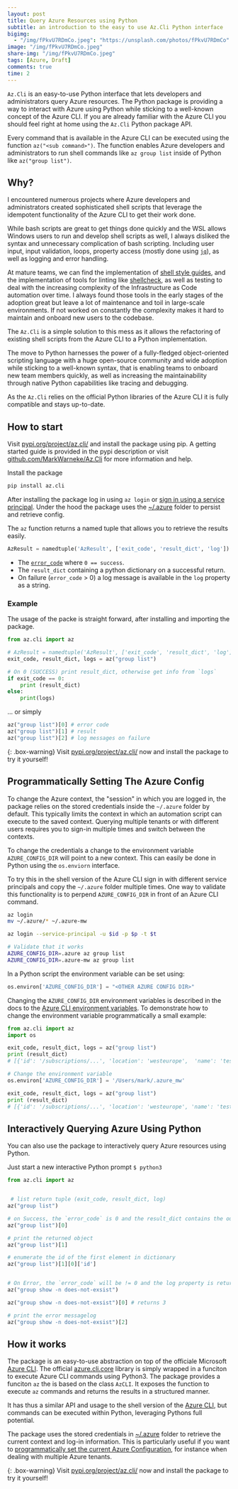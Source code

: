 ```yaml
---
layout: post
title: Query Azure Resources using Python
subtitle: an introduction to the easy to use Az.Cli Python interface
bigimg:
  - "/img/fPkvU7RDmCo.jpeg": "https://unsplash.com/photos/fPkvU7RDmCo"
image: "/img/fPkvU7RDmCo.jpeg"
share-img: "/img/fPkvU7RDmCo.jpeg"
tags: [Azure, Draft]
comments: true
time: 2
---
```



`Az.Cli` is an easy-to-use Python interface that lets developers and administrators query Azure resources.
The Python package is providing a way to interact with Azure using Python while sticking to a well-known concept of the Azure CLI.
If you are already familiar with the Azure CLI you should feel right at home using the `Az.Cli` Python package API.

Every command that is available in the Azure CLI can be executed using the function `az("<sub command>")`.
The function enables Azure developers and administrators to run shell commands like `az group list` inside of Python like `az("group list")`.

## Why?

I encountered numerous projects where Azure developers and administrators created sophisticated shell scripts that leverage the idempotent functionality of the Azure CLI to get their work done. 

While bash scripts are great to get things done quickly and the WSL allows Windows users to run and develop shell scripts as well, I always disliked the syntax and unnecessary complication of bash scripting. Including user input, input validation, loops, property access (mostly done using [`jq`](https://stedolan.github.io/jq/)), as well as logging and error handling.

At mature teams, we can find the implementation of [shell style guides](https://google.github.io/styleguide/shellguide.html), and the implementation of tools for linting like [shellcheck](https://github.com/koalaman/shellcheck), as well as testing to deal with the increasing complexity of the Infrastructure as Code automation over time. 
I always found those tools in the early stages of the adoption great but leave a lot of maintenance and toil in large-scale environments.
If not worked on constantly the complexity makes it hard to maintain and onboard new users to the codebase.

The `Az.Cli` is a simple solution to this mess as it allows the refactoring of existing shell scripts from the Azure CLI to a Python implementation.

The move to Python harnesses the power of a fully-fledged object-oriented scripting language with a huge open-source community and wide adoption while sticking to a well-known syntax, that is enabling teams to onboard new team members quickly, as well as increasing the maintainability through native Python capabilities like tracing and debugging.

As the `Az.Cli` relies on the official Python libraries of the Azure CLI it is fully compatible and stays up-to-date.

## How to start

Visit [pypi.org/project/az.cli/](https://pypi.org/project/az.cli/) and install the package using pip.
A getting started guide is provided in the pypi description or visit [github.com/MarkWarneke/Az.Cli](https://github.com/MarkWarneke/Az.Cli) for more information and help.

Install the package

```bash
pip install az.cli
```

After installing the package log in using `az login` or [sign in using a service principal](https://docs.microsoft.com/en-us/cli/azure/create-an-azure-service-principal-azure-cli?view=azure-cli-latest#sign-in-using-a-service-principalt).
Under the hood the package uses the [~/.azure](https://github.com/Azure/azure-cli/blob/dev/src/azure-cli-core/azure/cli/core/_environment.py) folder to persist and retrieve config.


The `az` function returns a named tuple that allows you to retrieve the results easily.

```python
AzResult = namedtuple('AzResult', ['exit_code', 'result_dict', 'log'])
```

- The [`error_code`](https://docs.python.org/2/library/sys.html#sys.exit) where `0 == success`.
- The `result_dict` containing a python dictionary on a successful return.
- On failure (`error_code` > 0) a log message is available in the `log` property as a string.

### Example

The usage of the packe is straight forward, after installing and importing the package.

```python
from az.cli import az

# AzResult = namedtuple('AzResult', ['exit_code', 'result_dict', 'log'])
exit_code, result_dict, logs = az("group list")

# On 0 (SUCCESS) print result_dict, otherwise get info from `logs`
if exit_code == 0:
    print (result_dict)
else:
    print(logs)
```

... or simply

```python
az("group list")[0] # error code
az("group list")[1] # result 
az("group list")[2] # log messages on failure 
```

{: .box-warning}
Visit [pypi.org/project/az.cli/](https://pypi.org/project/az.cli/) now and install the package to try it yourself!

## Programmatically Setting The Azure Config

To change the Azure context, the "session" in which you are logged in, the package relies on the stored credentials inside the `~/.azure` folder by default.
This typically limits the context in which an automation script can execute to the saved context. 
Querying multiple tenants or with different users requires you to sign-in multiple times and switch between the contexts.

To change the credentials a change to the environment variable `AZURE_CONFIG_DIR` will point to a new context.
This can easily be done in Python using the `os.enviorn` interface.

To try this in the shell version of the Azure CLI sign in with different service principals and copy the `~/.azure` folder multiple times.
One way to validate this functionality is to perpend `AZURE_CONFIG_DIR` in front of an Azure CLI command.

```bash
az login
mv ~/.azure/* ~/.azure-mw

az login --service-principal -u $id -p $p -t $t

# Validate that it works
AZURE_CONFIG_DIR=.azure az group list 
AZURE_CONFIG_DIR=.azure-mw az group list 
```

In a Python script the environment variable can be set using:

```python
os.environ['AZURE_CONFIG_DIR'] = "<OTHER AZURE CONFIG DIR>"
```

Changing the `AZURE_CONFIG_DIR` environment variables is described in the docs to the [Azure CLI environment variables](https://docs.microsoft.com/en-us/cli/azure/use-cli-effectively?view=azure-cli-latest#cli-environment-variables).
To demonstrate how to change the environment variable programmatically a small example:

```python
from az.cli import az
import os

exit_code, result_dict, logs = az("group list")
print (result_dict)
# [{'id': '/subscriptions/...', 'location': 'westeurope',  'name': 'test1']

# Change the environment variable
os.environ['AZURE_CONFIG_DIR'] = '/Users/mark/.azure_mw'

exit_code, result_dict, logs = az("group list")
print (result_dict)
# [{'id': '/subscriptions/...', 'location': 'westeurope', 'name': 'test2']
```

## Interactively Querying Azure Using Python

You can also use the package to interactively query Azure resources using Python.

Just start a new interactive Python prompt `$ python3`

```python
from az.cli import az


 # list return tuple (exit_code, result_dict, log)
az("group list")

# on Success, the `error_code` is 0 and the result_dict contains the output
az("group list")[0] 

# print the returned object
az("group list")[1] 

# enumerate the id of the first element in dictionary
az("group list")[1][0]['id'] 


# On Error, the `error_code` will be != 0 and the log property is returned
az("group show -n does-not-exsist") 

az("group show -n does-not-exsist")[0] # returns 3

# print the error messagelog
az("group show -n does-not-exsist")[2] 
```

## How it works

The package is an easy-to-use abstraction on top of the officiale Microsoft [Azure CLI](https://github.com/Azure/azure-cli).
The official [azure.cli.core](https://github.com/Azure/azure-cli/blob/dev/src/azure-cli-core/azure/cli/core/__init__.py) library is simply wrapped in a funciton to execute Azure CLI commands using Python3.
The package provides a funciton `az` the is based on the class `AzCLI`.
It exposes the function to execute `az` commands and returns the results in a structured manner.

It has thus a similar API and usage to the shell version of the [Azure CLI](https://docs.microsoft.com/en-us/cli/azure/install-azure-cli?view=azure-cli-latest), but commands can be executed within Python, leveraging Pythons full potential. 

The package uses the stored credentials in [~/.azure](https://github.com/Azure/azure-cli/blob/dev/src/azure-cli-core/azure/cli/core/_environment.py) folder to retrieve the current context and log-in information.
This is particularly useful if you want to [programmatically set the current Azure Configuration](#programmatically-setting-the-azure-config), for instance when dealing with multiple Azure tenants.

{: .box-warning}
Visit [pypi.org/project/az.cli/](https://pypi.org/project/az.cli/) now and install the package to try it yourself!
